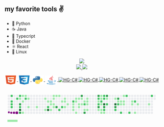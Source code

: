 
## my favorite tools ✌

- 🐍 Python
- ☕  Java
- 📜 Typecript
- 🐋 Docker
- ⚛️  React 
- 🐧 Linux

<div align="center" >
  <a href="https://www.linkedin.com/in/gustavo-benicio-9724bb254" target="blank">
    <img src="https://img.shields.io/badge/-LinkedIn-%230077B5?style=for-the-badge&logo=linkedin&logoColor=white" target="_blank">
  </a> 
</div>

<div align="center">
  <a href="https://github.com/gustavodias24">
    <img height="180" src="https://github-readme-stats.vercel.app/api?username=gustavodias24&show_icons=true&theme=radical&include_all_commits=true&count_private=true"/>
    <img height="180" src="https://github-readme-stats.vercel.app/api/top-langs/?username=gustavodias24&layout=compact&card_width=100&langs_count=7&theme=radical"/>
</div>

</div>
<div style="display: inline_block" align="center"><br>
  <img align="center" alt="HG-HTML" height="30" width="40" src="https://raw.githubusercontent.com/devicons/devicon/master/icons/html5/html5-original.svg">
  <img align="center" alt="HG-CSS" height="30" width="40" src="https://raw.githubusercontent.com/devicons/devicon/master/icons/css3/css3-original.svg">
  <img align="center" alt="HG-Python" height="30" width="40" src="https://raw.githubusercontent.com/devicons/devicon/master/icons/python/python-original.svg">
  <img align="center" alt="HG-DOCKER" height="30" width="40" src="https://raw.githubusercontent.com/devicons/devicon/master/icons/java/java-original.svg">
  <img align="center" alt="HG-C#" height="30" width="30" src="https://cdn-icons-png.flaticon.com/512/919/919853.png">
  <img align="center" alt="HG-C#" height="30" width="30" src="https://upload.wikimedia.org/wikipedia/commons/thumb/a/a7/React-icon.svg/800px-React-   icon.svg.png">
   <img align="center" alt="HG-C#" height="30" width="30" src="https://upload.wikimedia.org/wikipedia/commons/7/74/Kotlin_Icon.png">
   <img align="center" alt="HG-C#" height="45" width="45" src="https://brandlogos.net/wp-content/uploads/2021/09/bootstrap-logo.png">
   <img align="center" alt="HG-C#" height="30" width="30" src="https://cdn-icons-png.flaticon.com/512/6124/6124995.png">
</div>

<svg viewBox="-16 -32 880 192" width="880" height="192" xmlns="http://www.w3.org/2000/svg"><desc>Generated with https://github.com/Platane/snk</desc><style>@keyframes c0{2.75%{fill:var(--c1)}2.77%,to{fill:var(--ce)}}@keyframes c1{2.95%{fill:var(--c1)}2.97%,to{fill:var(--ce)}}@keyframes c2{72.18%{fill:var(--c2)}72.2%,to{fill:var(--ce)}}@keyframes c3{71.78%{fill:var(--c2)}71.8%,to{fill:var(--ce)}}@keyframes c4{71.59%{fill:var(--c2)}71.61%,to{fill:var(--ce)}}@keyframes c5{71.39%{fill:var(--c2)}71.41%,to{fill:var(--ce)}}@keyframes c6{3.15%{fill:var(--c1)}3.17%,to{fill:var(--ce)}}@keyframes c7{.98%{fill:var(--c1)}1%,to{fill:var(--ce)}}@keyframes c8{1.77%{fill:var(--c1)}1.79%,to{fill:var(--ce)}}@keyframes c9{2.36%{fill:var(--c1)}2.38%,to{fill:var(--ce)}}@keyframes ca{73.17%{fill:var(--c2)}73.19%,to{fill:var(--ce)}}@keyframes cb{1.96%{fill:var(--c1)}1.98%,to{fill:var(--ce)}}@keyframes cc{2.16%{fill:var(--c1)}2.18%,to{fill:var(--ce)}}@keyframes cd{3.54%{fill:var(--c1)}3.56%,to{fill:var(--ce)}}@keyframes ce{72.77%{fill:var(--c2)}72.79%,to{fill:var(--ce)}}@keyframes cf{38.25%{fill:var(--c1)}38.27%,to{fill:var(--ce)}}@keyframes cg{74.94%{fill:var(--c3)}74.96%,to{fill:var(--ce)}}@keyframes ch{70.8%{fill:var(--c2)}70.82%,to{fill:var(--ce)}}@keyframes ci{97.82%{fill:var(--c4)}97.84%,to{fill:var(--ce)}}@keyframes cj{75.93%{fill:var(--c3)}75.95%,to{fill:var(--ce)}}@keyframes ck{37.86%{fill:var(--c1)}37.88%,to{fill:var(--ce)}}@keyframes cl{38.65%{fill:var(--c1)}38.67%,to{fill:var(--ce)}}@keyframes cm{4.33%{fill:var(--c1)}4.35%,to{fill:var(--ce)}}@keyframes cn{37.66%{fill:var(--c1)}37.68%,to{fill:var(--ce)}}@keyframes co{74.15%{fill:var(--c2)}74.17%,to{fill:var(--ce)}}@keyframes cp{37.27%{fill:var(--c1)}37.29%,to{fill:var(--ce)}}@keyframes cq{5.12%{fill:var(--c1)}5.14%,to{fill:var(--ce)}}@keyframes cr{5.71%{fill:var(--c1)}5.73%,to{fill:var(--ce)}}@keyframes cs{8.87%{fill:var(--c1)}8.89%,to{fill:var(--ce)}}@keyframes ct{6.5%{fill:var(--c1)}6.52%,to{fill:var(--ce)}}@keyframes cu{8.47%{fill:var(--c1)}8.49%,to{fill:var(--ce)}}@keyframes cv{68.83%{fill:var(--c2)}68.85%,to{fill:var(--ce)}}@keyframes cw{95.85%{fill:var(--c4)}95.87%,to{fill:var(--ce)}}@keyframes cx{8.27%{fill:var(--c1)}8.29%,to{fill:var(--ce)}}@keyframes cy{8.08%{fill:var(--c1)}8.1%,to{fill:var(--ce)}}@keyframes cz{7.29%{fill:var(--c1)}7.31%,to{fill:var(--ce)}}@keyframes c10{9.65%{fill:var(--c1)}9.67%,to{fill:var(--ce)}}@keyframes c11{35.49%{fill:var(--c1)}35.51%,to{fill:var(--ce)}}@keyframes c12{7.88%{fill:var(--c1)}7.9%,to{fill:var(--ce)}}@keyframes c13{7.68%{fill:var(--c1)}7.7%,to{fill:var(--ce)}}@keyframes c14{9.85%{fill:var(--c1)}9.87%,to{fill:var(--ce)}}@keyframes c15{79.28%{fill:var(--c3)}79.3%,to{fill:var(--ce)}}@keyframes c16{10.05%{fill:var(--c1)}10.07%,to{fill:var(--ce)}}@keyframes c17{67.84%{fill:var(--c2)}67.86%,to{fill:var(--ce)}}@keyframes c18{11.04%{fill:var(--c1)}11.06%,to{fill:var(--ce)}}@keyframes c19{67.45%{fill:var(--c2)}67.47%,to{fill:var(--ce)}}@keyframes c1a{10.64%{fill:var(--c1)}10.66%,to{fill:var(--ce)}}@keyframes c1b{10.84%{fill:var(--c1)}10.86%,to{fill:var(--ce)}}@keyframes c1c{34.11%{fill:var(--c1)}34.13%,to{fill:var(--ce)}}@keyframes c1d{11.63%{fill:var(--c1)}11.65%,to{fill:var(--ce)}}@keyframes c1e{66.26%{fill:var(--c2)}66.28%,to{fill:var(--ce)}}@keyframes c1f{12.02%{fill:var(--c1)}12.04%,to{fill:var(--ce)}}@keyframes c1g{12.22%{fill:var(--c1)}12.24%,to{fill:var(--ce)}}@keyframes c1h{12.42%{fill:var(--c1)}12.44%,to{fill:var(--ce)}}@keyframes c1i{15.37%{fill:var(--c1)}15.39%,to{fill:var(--ce)}}@keyframes c1j{15.57%{fill:var(--c1)}15.59%,to{fill:var(--ce)}}@keyframes c1k{12.81%{fill:var(--c1)}12.83%,to{fill:var(--ce)}}@keyframes c1l{15.18%{fill:var(--c1)}15.2%,to{fill:var(--ce)}}@keyframes c1m{13.6%{fill:var(--c1)}13.62%,to{fill:var(--ce)}}@keyframes c1n{13.4%{fill:var(--c1)}13.42%,to{fill:var(--ce)}}@keyframes c1o{87.76%{fill:var(--c3)}87.78%,to{fill:var(--ce)}}@keyframes c1p{14.98%{fill:var(--c1)}15%,to{fill:var(--ce)}}@keyframes c1q{13.8%{fill:var(--c1)}13.82%,to{fill:var(--ce)}}@keyframes c1r{14.19%{fill:var(--c1)}14.21%,to{fill:var(--ce)}}@keyframes c1s{65.28%{fill:var(--c2)}65.3%,to{fill:var(--ce)}}@keyframes c1t{17.15%{fill:var(--c1)}17.17%,to{fill:var(--ce)}}@keyframes c1u{81.65%{fill:var(--c3)}81.67%,to{fill:var(--ce)}}@keyframes c1v{14.59%{fill:var(--c1)}14.61%,to{fill:var(--ce)}}@keyframes c1w{14.39%{fill:var(--c1)}14.41%,to{fill:var(--ce)}}@keyframes c1x{16.56%{fill:var(--c1)}16.58%,to{fill:var(--ce)}}@keyframes c1y{16.95%{fill:var(--c1)}16.97%,to{fill:var(--ce)}}@keyframes c1z{86.58%{fill:var(--c3)}86.6%,to{fill:var(--ce)}}@keyframes c20{48.51%{fill:var(--c2)}48.53%,to{fill:var(--ce)}}@keyframes c21{48.31%{fill:var(--c1)}48.33%,to{fill:var(--ce)}}@keyframes c22{50.09%{fill:var(--c2)}50.11%,to{fill:var(--ce)}}@keyframes c23{83.03%{fill:var(--c3)}83.05%,to{fill:var(--ce)}}@keyframes c24{18.53%{fill:var(--c1)}18.55%,to{fill:var(--ce)}}@keyframes c25{44.96%{fill:var(--c1)}44.98%,to{fill:var(--ce)}}@keyframes c26{45.16%{fill:var(--c1)}45.18%,to{fill:var(--ce)}}@keyframes c27{48.12%{fill:var(--c2)}48.14%,to{fill:var(--ce)}}@keyframes c28{47.92%{fill:var(--c1)}47.94%,to{fill:var(--ce)}}@keyframes c29{18.73%{fill:var(--c1)}18.75%,to{fill:var(--ce)}}@keyframes c2a{18.92%{fill:var(--c1)}18.94%,to{fill:var(--ce)}}@keyframes c2b{49.1%{fill:var(--c2)}49.12%,to{fill:var(--ce)}}@keyframes c2c{45.35%{fill:var(--c2)}45.37%,to{fill:var(--ce)}}@keyframes c2d{89.93%{fill:var(--c4)}89.95%,to{fill:var(--ce)}}@keyframes c2e{83.42%{fill:var(--c3)}83.44%,to{fill:var(--ce)}}@keyframes c2f{50.88%{fill:var(--c2)}50.9%,to{fill:var(--ce)}}@keyframes c2g{19.12%{fill:var(--c1)}19.14%,to{fill:var(--ce)}}@keyframes c2h{85.99%{fill:var(--c3)}86.01%,to{fill:var(--ce)}}@keyframes c2i{20.7%{fill:var(--c1)}20.72%,to{fill:var(--ce)}}@keyframes c2j{51.47%{fill:var(--c2)}51.49%,to{fill:var(--ce)}}@keyframes c2k{24.05%{fill:var(--c1)}24.07%,to{fill:var(--ce)}}@keyframes c2l{90.72%{fill:var(--c4)}90.74%,to{fill:var(--ce)}}@keyframes c2m{84.21%{fill:var(--c3)}84.23%,to{fill:var(--ce)}}@keyframes c2n{52.46%{fill:var(--c2)}52.48%,to{fill:var(--ce)}}@keyframes c2o{85%{fill:var(--c3)}85.02%,to{fill:var(--ce)}}@keyframes c2p{21.69%{fill:var(--c1)}21.71%,to{fill:var(--ce)}}@keyframes c2q{56.99%{fill:var(--c2)}57.01%,to{fill:var(--ce)}}@keyframes c2r{21.88%{fill:var(--c1)}21.9%,to{fill:var(--ce)}}@keyframes c2s{22.48%{fill:var(--c1)}22.5%,to{fill:var(--ce)}}@keyframes c2t{53.05%{fill:var(--c2)}53.07%,to{fill:var(--ce)}}@keyframes c2u{23.26%{fill:var(--c1)}23.28%,to{fill:var(--ce)}}@keyframes c2v{22.08%{fill:var(--c1)}22.1%,to{fill:var(--ce)}}@keyframes c2w{22.28%{fill:var(--c1)}22.3%,to{fill:var(--ce)}}@keyframes c2x{55.81%{fill:var(--c2)}55.83%,to{fill:var(--ce)}}@keyframes c2y{53.64%{fill:var(--c2)}53.66%,to{fill:var(--ce)}}@keyframes c2z{25.43%{fill:var(--c1)}25.45%,to{fill:var(--ce)}}@keyframes c30{25.63%{fill:var(--c1)}25.65%,to{fill:var(--ce)}}@keyframes c31{54.82%{fill:var(--c2)}54.84%,to{fill:var(--ce)}}@keyframes c32{28.39%{fill:var(--c1)}28.41%,to{fill:var(--ce)}}@keyframes c33{26.03%{fill:var(--c1)}26.05%,to{fill:var(--ce)}}@keyframes c34{26.81%{fill:var(--c1)}26.83%,to{fill:var(--ce)}}@keyframes c35{59.95%{fill:var(--c2)}59.97%,to{fill:var(--ce)}}@keyframes u0{.98%{transform:scale(0,1)}1%,1.77%{transform:scale(.01,1)}1.79%,1.96%{transform:scale(.03,1)}1.98%,2.16%{transform:scale(.04,1)}2.18%,2.36%{transform:scale(.06,1)}2.38%,2.75%{transform:scale(.07,1)}2.77%,2.95%{transform:scale(.09,1)}2.97%,3.15%{transform:scale(.1,1)}3.17%,3.54%{transform:scale(.11,1)}3.56%,4.33%{transform:scale(.13,1)}4.35%,5.12%{transform:scale(.14,1)}5.14%,5.71%{transform:scale(.16,1)}5.73%,6.5%{transform:scale(.17,1)}6.52%,7.29%{transform:scale(.19,1)}7.31%,7.68%{transform:scale(.2,1)}7.7%,7.88%{transform:scale(.21,1)}7.9%,8.08%{transform:scale(.23,1)}8.1%,8.27%{transform:scale(.24,1)}8.29%,8.47%{transform:scale(.26,1)}8.49%,8.87%{transform:scale(.27,1)}8.89%,9.65%{transform:scale(.29,1)}9.67%,9.85%{transform:scale(.3,1)}10.05%,9.87%{transform:scale(.31,1)}10.07%,10.64%{transform:scale(.33,1)}10.66%,10.84%{transform:scale(.34,1)}10.86%,11.04%{transform:scale(.36,1)}11.06%,11.63%{transform:scale(.37,1)}11.65%,12.02%{transform:scale(.39,1)}12.04%,12.22%{transform:scale(.4,1)}12.24%,12.42%{transform:scale(.41,1)}12.44%,12.81%{transform:scale(.43,1)}12.83%,13.4%{transform:scale(.44,1)}13.42%,13.6%{transform:scale(.46,1)}13.62%,13.8%{transform:scale(.47,1)}13.82%,14.19%{transform:scale(.49,1)}14.21%,14.39%{transform:scale(.5,1)}14.41%,14.59%{transform:scale(.51,1)}14.61%,14.98%{transform:scale(.53,1)}15%,15.18%{transform:scale(.54,1)}15.2%,15.37%{transform:scale(.56,1)}15.39%,15.57%{transform:scale(.57,1)}15.59%,16.56%{transform:scale(.59,1)}16.58%,16.95%{transform:scale(.6,1)}16.97%,17.15%{transform:scale(.61,1)}17.17%,18.53%{transform:scale(.63,1)}18.55%,18.73%{transform:scale(.64,1)}18.75%,18.92%{transform:scale(.66,1)}18.94%,19.12%{transform:scale(.67,1)}19.14%,20.7%{transform:scale(.69,1)}20.72%,21.69%{transform:scale(.7,1)}21.71%,21.88%{transform:scale(.71,1)}21.9%,22.08%{transform:scale(.73,1)}22.1%,22.28%{transform:scale(.74,1)}22.3%,22.48%{transform:scale(.76,1)}22.5%,23.26%{transform:scale(.77,1)}23.28%,24.05%{transform:scale(.79,1)}24.07%,25.43%{transform:scale(.8,1)}25.45%,25.63%{transform:scale(.81,1)}25.65%,26.03%{transform:scale(.83,1)}26.05%,26.81%{transform:scale(.84,1)}26.83%,28.39%{transform:scale(.86,1)}28.41%,34.11%{transform:scale(.87,1)}34.13%,35.49%{transform:scale(.89,1)}35.51%,37.27%{transform:scale(.9,1)}37.29%,37.66%{transform:scale(.91,1)}37.68%,37.86%{transform:scale(.93,1)}37.88%,38.25%{transform:scale(.94,1)}38.27%,38.65%{transform:scale(.96,1)}38.67%,44.96%{transform:scale(.97,1)}44.98%,45.16%{transform:scale(.99,1)}45.18%,to{transform:scale(1,1)}}@keyframes u1{45.35%{transform:scale(0,1)}45.37%,to{transform:scale(1,1)}}@keyframes u2{47.92%{transform:scale(0,1)}47.94%,to{transform:scale(1,1)}}@keyframes u3{48.12%{transform:scale(0,1)}48.14%,to{transform:scale(1,1)}}@keyframes u4{48.31%{transform:scale(0,1)}48.33%,to{transform:scale(1,1)}}@keyframes u5{48.51%{transform:scale(0,1)}48.53%,49.1%{transform:scale(.04,1)}49.12%,50.09%{transform:scale(.08,1)}50.11%,50.88%{transform:scale(.12,1)}50.9%,51.47%{transform:scale(.16,1)}51.49%,52.46%{transform:scale(.2,1)}52.48%,53.05%{transform:scale(.24,1)}53.07%,53.64%{transform:scale(.28,1)}53.66%,54.82%{transform:scale(.32,1)}54.84%,55.81%{transform:scale(.36,1)}55.83%,56.99%{transform:scale(.4,1)}57.01%,59.95%{transform:scale(.44,1)}59.97%,65.28%{transform:scale(.48,1)}65.3%,66.26%{transform:scale(.52,1)}66.28%,67.45%{transform:scale(.56,1)}67.47%,67.84%{transform:scale(.6,1)}67.86%,68.83%{transform:scale(.64,1)}68.85%,70.8%{transform:scale(.68,1)}70.82%,71.39%{transform:scale(.72,1)}71.41%,71.59%{transform:scale(.76,1)}71.61%,71.78%{transform:scale(.8,1)}71.8%,72.18%{transform:scale(.84,1)}72.2%,72.77%{transform:scale(.88,1)}72.79%,73.17%{transform:scale(.92,1)}73.19%,74.15%{transform:scale(.96,1)}74.17%,to{transform:scale(1,1)}}@keyframes u6{74.94%{transform:scale(0,1)}74.96%,75.93%{transform:scale(.09,1)}75.95%,79.28%{transform:scale(.18,1)}79.3%,81.65%{transform:scale(.27,1)}81.67%,83.03%{transform:scale(.36,1)}83.05%,83.42%{transform:scale(.45,1)}83.44%,84.21%{transform:scale(.55,1)}84.23%,85%{transform:scale(.64,1)}85.02%,85.99%{transform:scale(.73,1)}86.01%,86.58%{transform:scale(.82,1)}86.6%,87.76%{transform:scale(.91,1)}87.78%,to{transform:scale(1,1)}}@keyframes u7{89.93%{transform:scale(0,1)}89.95%,90.72%{transform:scale(.25,1)}90.74%,95.85%{transform:scale(.5,1)}95.87%,97.82%{transform:scale(.75,1)}97.84%,to{transform:scale(1,1)}}@keyframes s0{0%,99.8%{transform:translate(0,-16px)}.2%{transform:translate(0,-32px)}.59%{transform:translate(32px,-32px)}1.78%{transform:translate(32px,64px)}1.97%,76.53%{transform:translate(48px,64px)}2.17%{transform:translate(48px,80px)}2.76%{transform:translate(0,80px)}2.96%{transform:translate(0,96px)}3.55%,76.13%{transform:translate(48px,96px)}3.75%{transform:translate(48px,112px)}4.14%{transform:translate(80px,112px)}4.34%,75.74%{transform:translate(80px,96px)}4.73%{transform:translate(112px,96px)}5.13%{transform:translate(112px,64px)}6.31%{transform:translate(208px,64px)}6.71%{transform:translate(208px,96px)}7.1%{transform:translate(240px,96px)}7.3%{transform:translate(240px,80px)}68.24%,7.5%{transform:translate(256px,80px)}7.89%{transform:translate(256px,48px)}8.09%{transform:translate(240px,48px)}8.28%{transform:translate(240px,32px)}8.48%{transform:translate(224px,32px)}8.68%{transform:translate(224px,16px)}8.88%{transform:translate(208px,16px)}9.07%{transform:translate(208px,0)}10.45%{transform:translate(320px,0)}10.85%{transform:translate(320px,32px)}11.05%,67.06%{transform:translate(304px,32px)}11.24%{transform:translate(304px,48px)}12.03%{transform:translate(368px,48px)}12.43%{transform:translate(368px,80px)}12.62%{transform:translate(384px,80px)}12.82%{transform:translate(384px,96px)}13.02%{transform:translate(400px,96px)}13.61%{transform:translate(400px,48px)}13.81%,65.48%{transform:translate(416px,48px)}14%,65.68%{transform:translate(416px,32px)}14.4%,16.37%{transform:translate(448px,32px)}14.6%{transform:translate(448px,16px)}15.38%{transform:translate(384px,16px)}15.58%{transform:translate(384px,32px)}16.96%{transform:translate(448px,80px)}17.16%{transform:translate(432px,80px)}17.36%,81.26%{transform:translate(432px,64px)}18.15%,31.95%{transform:translate(496px,64px)}18.34%,31.76%{transform:translate(496px,80px)}18.74%,31.36%,50.69%{transform:translate(528px,80px)}18.93%,31.16%,47.34%{transform:translate(528px,96px)}19.53%,46.75%{transform:translate(576px,96px)}20.51%,63.12%{transform:translate(576px,16px)}20.71%,45.56%{transform:translate(560px,16px)}20.91%,45.76%{transform:translate(560px,32px)}22.09%,22.88%{transform:translate(656px,32px)}22.29%{transform:translate(656px,48px)}22.49%{transform:translate(640px,48px)}22.68%,56.61%{transform:translate(640px,32px)}23.27%{transform:translate(656px,0)}23.87%{transform:translate(608px,0)}24.26%{transform:translate(608px,32px)}25.44%{transform:translate(704px,32px)}25.64%{transform:translate(704px,48px)}26.82%{transform:translate(800px,48px)}27.02%{transform:translate(800px,64px)}28.01%{transform:translate(720px,64px)}28.4%,54.04%{transform:translate(720px,96px)}28.6%{transform:translate(704px,96px)}28.8%{transform:translate(704px,80px)}29.78%{transform:translate(624px,80px)}29.98%{transform:translate(624px,96px)}34.12%{transform:translate(320px,64px)}34.71%{transform:translate(320px,16px)}37.28%{transform:translate(112px,16px)}37.48%{transform:translate(112px,0)}37.87%{transform:translate(80px,0)}38.07%{transform:translate(80px,16px)}38.26%,72.98%,74.56%,98.62%{transform:translate(64px,16px)}38.46%{transform:translate(64px,32px)}38.66%{transform:translate(80px,32px)}39.25%{transform:translate(80px,-16px)}44.77%{transform:translate(528px,-16px)}45.17%,49.51%{transform:translate(528px,16px)}45.96%{transform:translate(576px,32px)}48.13%{transform:translate(528px,32px)}48.32%{transform:translate(512px,32px)}48.52%,49.7%{transform:translate(512px,16px)}48.92%,89.55%{transform:translate(544px,16px)}49.11%{transform:translate(544px,0)}49.31%{transform:translate(528px,0)}50.1%{transform:translate(512px,48px)}50.3%{transform:translate(528px,48px)}51.08%{transform:translate(560px,80px)}51.48%{transform:translate(560px,48px)}51.87%{transform:translate(592px,48px)}52.27%{transform:translate(592px,80px)}52.86%{transform:translate(640px,80px)}53.06%{transform:translate(640px,96px)}55.23%{transform:translate(720px,0)}56.21%{transform:translate(640px,0)}56.8%{transform:translate(624px,32px)}57%{transform:translate(624px,48px)}59.37%{transform:translate(816px,48px)}59.96%{transform:translate(816px,0)}62.92%{transform:translate(576px,0)}64.89%{transform:translate(432px,16px)}65.29%{transform:translate(432px,48px)}67.46%{transform:translate(304px,64px)}67.65%{transform:translate(288px,64px)}67.85%{transform:translate(288px,80px)}68.44%{transform:translate(256px,64px)}71.4%{transform:translate(16px,64px)}72.19%{transform:translate(16px,0)}72.78%{transform:translate(64px,0)}73.18%,98.82%{transform:translate(48px,16px)}73.37%{transform:translate(48px,0)}73.96%{transform:translate(96px,0)}74.16%{transform:translate(96px,16px)}74.95%{transform:translate(64px,48px)}75.15%{transform:translate(80px,48px)}81.66%{transform:translate(432px,96px)}82.64%{transform:translate(512px,96px)}83.04%{transform:translate(512px,64px)}84.42%{transform:translate(624px,64px)}85.21%{transform:translate(624px,0)}87.77%{transform:translate(416px,0)}87.97%{transform:translate(416px,16px)}89.94%{transform:translate(544px,48px)}90.73%{transform:translate(608px,48px)}90.93%{transform:translate(608px,64px)}95.66%{transform:translate(224px,64px)}95.86%{transform:translate(224px,80px)}97.83%{transform:translate(64px,80px)}99.21%{transform:translate(48px,-16px)}}@keyframes s1{0%,99.8%{transform:translate(16px,-16px)}.2%{transform:translate(0,-16px)}.39%{transform:translate(0,-32px)}.79%{transform:translate(32px,-32px)}1.97%{transform:translate(32px,64px)}2.17%,76.73%{transform:translate(48px,64px)}2.37%{transform:translate(48px,80px)}2.96%{transform:translate(0,80px)}3.16%{transform:translate(0,96px)}3.75%,76.33%{transform:translate(48px,96px)}3.94%{transform:translate(48px,112px)}4.34%{transform:translate(80px,112px)}4.54%,75.94%{transform:translate(80px,96px)}4.93%{transform:translate(112px,96px)}5.33%{transform:translate(112px,64px)}6.51%{transform:translate(208px,64px)}6.9%{transform:translate(208px,96px)}7.3%{transform:translate(240px,96px)}7.5%{transform:translate(240px,80px)}68.44%,7.69%{transform:translate(256px,80px)}8.09%{transform:translate(256px,48px)}8.28%{transform:translate(240px,48px)}8.48%{transform:translate(240px,32px)}8.68%{transform:translate(224px,32px)}8.88%{transform:translate(224px,16px)}9.07%{transform:translate(208px,16px)}9.27%{transform:translate(208px,0)}10.65%{transform:translate(320px,0)}11.05%{transform:translate(320px,32px)}11.24%,67.26%{transform:translate(304px,32px)}11.44%{transform:translate(304px,48px)}12.23%{transform:translate(368px,48px)}12.62%{transform:translate(368px,80px)}12.82%{transform:translate(384px,80px)}13.02%{transform:translate(384px,96px)}13.21%{transform:translate(400px,96px)}13.81%{transform:translate(400px,48px)}14%,65.68%{transform:translate(416px,48px)}14.2%,65.88%{transform:translate(416px,32px)}14.6%,16.57%{transform:translate(448px,32px)}14.79%{transform:translate(448px,16px)}15.58%{transform:translate(384px,16px)}15.78%{transform:translate(384px,32px)}17.16%{transform:translate(448px,80px)}17.36%{transform:translate(432px,80px)}17.55%,81.46%{transform:translate(432px,64px)}18.34%,32.15%{transform:translate(496px,64px)}18.54%,31.95%{transform:translate(496px,80px)}18.93%,31.56%,50.89%{transform:translate(528px,80px)}19.13%,31.36%,47.53%{transform:translate(528px,96px)}19.72%,46.94%{transform:translate(576px,96px)}20.71%,63.31%{transform:translate(576px,16px)}20.91%,45.76%{transform:translate(560px,16px)}21.1%,45.96%{transform:translate(560px,32px)}22.29%,23.08%{transform:translate(656px,32px)}22.49%{transform:translate(656px,48px)}22.68%{transform:translate(640px,48px)}22.88%,56.8%{transform:translate(640px,32px)}23.47%{transform:translate(656px,0)}24.06%{transform:translate(608px,0)}24.46%{transform:translate(608px,32px)}25.64%{transform:translate(704px,32px)}25.84%{transform:translate(704px,48px)}27.02%{transform:translate(800px,48px)}27.22%{transform:translate(800px,64px)}28.21%{transform:translate(720px,64px)}28.6%,54.24%{transform:translate(720px,96px)}28.8%{transform:translate(704px,96px)}28.99%{transform:translate(704px,80px)}29.98%{transform:translate(624px,80px)}30.18%{transform:translate(624px,96px)}34.32%{transform:translate(320px,64px)}34.91%{transform:translate(320px,16px)}37.48%{transform:translate(112px,16px)}37.67%{transform:translate(112px,0)}38.07%{transform:translate(80px,0)}38.26%{transform:translate(80px,16px)}38.46%,73.18%,74.75%,98.82%{transform:translate(64px,16px)}38.66%{transform:translate(64px,32px)}38.86%{transform:translate(80px,32px)}39.45%{transform:translate(80px,-16px)}44.97%{transform:translate(528px,-16px)}45.36%,49.7%{transform:translate(528px,16px)}46.15%{transform:translate(576px,32px)}48.32%{transform:translate(528px,32px)}48.52%{transform:translate(512px,32px)}48.72%,49.9%{transform:translate(512px,16px)}49.11%,89.74%{transform:translate(544px,16px)}49.31%{transform:translate(544px,0)}49.51%{transform:translate(528px,0)}50.3%{transform:translate(512px,48px)}50.49%{transform:translate(528px,48px)}51.28%{transform:translate(560px,80px)}51.68%{transform:translate(560px,48px)}52.07%{transform:translate(592px,48px)}52.47%{transform:translate(592px,80px)}53.06%{transform:translate(640px,80px)}53.25%{transform:translate(640px,96px)}55.42%{transform:translate(720px,0)}56.41%{transform:translate(640px,0)}57%{transform:translate(624px,32px)}57.2%{transform:translate(624px,48px)}59.57%{transform:translate(816px,48px)}60.16%{transform:translate(816px,0)}63.12%{transform:translate(576px,0)}65.09%{transform:translate(432px,16px)}65.48%{transform:translate(432px,48px)}67.65%{transform:translate(304px,64px)}67.85%{transform:translate(288px,64px)}68.05%{transform:translate(288px,80px)}68.64%{transform:translate(256px,64px)}71.6%{transform:translate(16px,64px)}72.39%{transform:translate(16px,0)}72.98%{transform:translate(64px,0)}73.37%,99.01%{transform:translate(48px,16px)}73.57%{transform:translate(48px,0)}74.16%{transform:translate(96px,0)}74.36%{transform:translate(96px,16px)}75.15%{transform:translate(64px,48px)}75.35%{transform:translate(80px,48px)}81.85%{transform:translate(432px,96px)}82.84%{transform:translate(512px,96px)}83.23%{transform:translate(512px,64px)}84.62%{transform:translate(624px,64px)}85.4%{transform:translate(624px,0)}87.97%{transform:translate(416px,0)}88.17%{transform:translate(416px,16px)}90.14%{transform:translate(544px,48px)}90.93%{transform:translate(608px,48px)}91.12%{transform:translate(608px,64px)}95.86%{transform:translate(224px,64px)}96.06%{transform:translate(224px,80px)}98.03%{transform:translate(64px,80px)}99.41%{transform:translate(48px,-16px)}}@keyframes s2{0%,99.8%{transform:translate(32px,-16px)}.39%{transform:translate(0,-16px)}.59%{transform:translate(0,-32px)}.99%{transform:translate(32px,-32px)}2.17%{transform:translate(32px,64px)}2.37%,76.92%{transform:translate(48px,64px)}2.56%{transform:translate(48px,80px)}3.16%{transform:translate(0,80px)}3.35%{transform:translate(0,96px)}3.94%,76.53%{transform:translate(48px,96px)}4.14%{transform:translate(48px,112px)}4.54%{transform:translate(80px,112px)}4.73%,76.13%{transform:translate(80px,96px)}5.13%{transform:translate(112px,96px)}5.52%{transform:translate(112px,64px)}6.71%{transform:translate(208px,64px)}7.1%{transform:translate(208px,96px)}7.5%{transform:translate(240px,96px)}7.69%{transform:translate(240px,80px)}68.64%,7.89%{transform:translate(256px,80px)}8.28%{transform:translate(256px,48px)}8.48%{transform:translate(240px,48px)}8.68%{transform:translate(240px,32px)}8.88%{transform:translate(224px,32px)}9.07%{transform:translate(224px,16px)}9.27%{transform:translate(208px,16px)}9.47%{transform:translate(208px,0)}10.85%{transform:translate(320px,0)}11.24%{transform:translate(320px,32px)}11.44%,67.46%{transform:translate(304px,32px)}11.64%{transform:translate(304px,48px)}12.43%{transform:translate(368px,48px)}12.82%{transform:translate(368px,80px)}13.02%{transform:translate(384px,80px)}13.21%{transform:translate(384px,96px)}13.41%{transform:translate(400px,96px)}14%{transform:translate(400px,48px)}14.2%,65.88%{transform:translate(416px,48px)}14.4%,66.07%{transform:translate(416px,32px)}14.79%,16.77%{transform:translate(448px,32px)}14.99%{transform:translate(448px,16px)}15.78%{transform:translate(384px,16px)}15.98%{transform:translate(384px,32px)}17.36%{transform:translate(448px,80px)}17.55%{transform:translate(432px,80px)}17.75%,81.66%{transform:translate(432px,64px)}18.54%,32.35%{transform:translate(496px,64px)}18.74%,32.15%{transform:translate(496px,80px)}19.13%,31.76%,51.08%{transform:translate(528px,80px)}19.33%,31.56%,47.73%{transform:translate(528px,96px)}19.92%,47.14%{transform:translate(576px,96px)}20.91%,63.51%{transform:translate(576px,16px)}21.1%,45.96%{transform:translate(560px,16px)}21.3%,46.15%{transform:translate(560px,32px)}22.49%,23.27%{transform:translate(656px,32px)}22.68%{transform:translate(656px,48px)}22.88%{transform:translate(640px,48px)}23.08%,57%{transform:translate(640px,32px)}23.67%{transform:translate(656px,0)}24.26%{transform:translate(608px,0)}24.65%{transform:translate(608px,32px)}25.84%{transform:translate(704px,32px)}26.04%{transform:translate(704px,48px)}27.22%{transform:translate(800px,48px)}27.42%{transform:translate(800px,64px)}28.4%{transform:translate(720px,64px)}28.8%,54.44%{transform:translate(720px,96px)}28.99%{transform:translate(704px,96px)}29.19%{transform:translate(704px,80px)}30.18%{transform:translate(624px,80px)}30.37%{transform:translate(624px,96px)}34.52%{transform:translate(320px,64px)}35.11%{transform:translate(320px,16px)}37.67%{transform:translate(112px,16px)}37.87%{transform:translate(112px,0)}38.26%{transform:translate(80px,0)}38.46%{transform:translate(80px,16px)}38.66%,73.37%,74.95%,99.01%{transform:translate(64px,16px)}38.86%{transform:translate(64px,32px)}39.05%{transform:translate(80px,32px)}39.64%{transform:translate(80px,-16px)}45.17%{transform:translate(528px,-16px)}45.56%,49.9%{transform:translate(528px,16px)}46.35%{transform:translate(576px,32px)}48.52%{transform:translate(528px,32px)}48.72%{transform:translate(512px,32px)}48.92%,50.1%{transform:translate(512px,16px)}49.31%,89.94%{transform:translate(544px,16px)}49.51%{transform:translate(544px,0)}49.7%{transform:translate(528px,0)}50.49%{transform:translate(512px,48px)}50.69%{transform:translate(528px,48px)}51.48%{transform:translate(560px,80px)}51.87%{transform:translate(560px,48px)}52.27%{transform:translate(592px,48px)}52.66%{transform:translate(592px,80px)}53.25%{transform:translate(640px,80px)}53.45%{transform:translate(640px,96px)}55.62%{transform:translate(720px,0)}56.61%{transform:translate(640px,0)}57.2%{transform:translate(624px,32px)}57.4%{transform:translate(624px,48px)}59.76%{transform:translate(816px,48px)}60.36%{transform:translate(816px,0)}63.31%{transform:translate(576px,0)}65.29%{transform:translate(432px,16px)}65.68%{transform:translate(432px,48px)}67.85%{transform:translate(304px,64px)}68.05%{transform:translate(288px,64px)}68.24%{transform:translate(288px,80px)}68.84%{transform:translate(256px,64px)}71.79%{transform:translate(16px,64px)}72.58%{transform:translate(16px,0)}73.18%{transform:translate(64px,0)}73.57%,99.21%{transform:translate(48px,16px)}73.77%{transform:translate(48px,0)}74.36%{transform:translate(96px,0)}74.56%{transform:translate(96px,16px)}75.35%{transform:translate(64px,48px)}75.54%{transform:translate(80px,48px)}82.05%{transform:translate(432px,96px)}83.04%{transform:translate(512px,96px)}83.43%{transform:translate(512px,64px)}84.81%{transform:translate(624px,64px)}85.6%{transform:translate(624px,0)}88.17%{transform:translate(416px,0)}88.36%{transform:translate(416px,16px)}90.34%{transform:translate(544px,48px)}91.12%{transform:translate(608px,48px)}91.32%{transform:translate(608px,64px)}96.06%{transform:translate(224px,64px)}96.25%{transform:translate(224px,80px)}98.22%{transform:translate(64px,80px)}99.61%{transform:translate(48px,-16px)}}@keyframes s3{0%,99.8%{transform:translate(48px,-16px)}.59%{transform:translate(0,-16px)}.79%{transform:translate(0,-32px)}1.18%{transform:translate(32px,-32px)}2.37%{transform:translate(32px,64px)}2.56%,77.12%{transform:translate(48px,64px)}2.76%{transform:translate(48px,80px)}3.35%{transform:translate(0,80px)}3.55%{transform:translate(0,96px)}4.14%,76.73%{transform:translate(48px,96px)}4.34%{transform:translate(48px,112px)}4.73%{transform:translate(80px,112px)}4.93%,76.33%{transform:translate(80px,96px)}5.33%{transform:translate(112px,96px)}5.72%{transform:translate(112px,64px)}6.9%{transform:translate(208px,64px)}7.3%{transform:translate(208px,96px)}7.69%{transform:translate(240px,96px)}7.89%{transform:translate(240px,80px)}68.84%,8.09%{transform:translate(256px,80px)}8.48%{transform:translate(256px,48px)}8.68%{transform:translate(240px,48px)}8.88%{transform:translate(240px,32px)}9.07%{transform:translate(224px,32px)}9.27%{transform:translate(224px,16px)}9.47%{transform:translate(208px,16px)}9.66%{transform:translate(208px,0)}11.05%{transform:translate(320px,0)}11.44%{transform:translate(320px,32px)}11.64%,67.65%{transform:translate(304px,32px)}11.83%{transform:translate(304px,48px)}12.62%{transform:translate(368px,48px)}13.02%{transform:translate(368px,80px)}13.21%{transform:translate(384px,80px)}13.41%{transform:translate(384px,96px)}13.61%{transform:translate(400px,96px)}14.2%{transform:translate(400px,48px)}14.4%,66.07%{transform:translate(416px,48px)}14.6%,66.27%{transform:translate(416px,32px)}14.99%,16.96%{transform:translate(448px,32px)}15.19%{transform:translate(448px,16px)}15.98%{transform:translate(384px,16px)}16.17%{transform:translate(384px,32px)}17.55%{transform:translate(448px,80px)}17.75%{transform:translate(432px,80px)}17.95%,81.85%{transform:translate(432px,64px)}18.74%,32.54%{transform:translate(496px,64px)}18.93%,32.35%{transform:translate(496px,80px)}19.33%,31.95%,51.28%{transform:translate(528px,80px)}19.53%,31.76%,47.93%{transform:translate(528px,96px)}20.12%,47.34%{transform:translate(576px,96px)}21.1%,63.71%{transform:translate(576px,16px)}21.3%,46.15%{transform:translate(560px,16px)}21.5%,46.35%{transform:translate(560px,32px)}22.68%,23.47%{transform:translate(656px,32px)}22.88%{transform:translate(656px,48px)}23.08%{transform:translate(640px,48px)}23.27%,57.2%{transform:translate(640px,32px)}23.87%{transform:translate(656px,0)}24.46%{transform:translate(608px,0)}24.85%{transform:translate(608px,32px)}26.04%{transform:translate(704px,32px)}26.23%{transform:translate(704px,48px)}27.42%{transform:translate(800px,48px)}27.61%{transform:translate(800px,64px)}28.6%{transform:translate(720px,64px)}28.99%,54.64%{transform:translate(720px,96px)}29.19%{transform:translate(704px,96px)}29.39%{transform:translate(704px,80px)}30.37%{transform:translate(624px,80px)}30.57%{transform:translate(624px,96px)}34.71%{transform:translate(320px,64px)}35.31%{transform:translate(320px,16px)}37.87%{transform:translate(112px,16px)}38.07%{transform:translate(112px,0)}38.46%{transform:translate(80px,0)}38.66%{transform:translate(80px,16px)}38.86%,73.57%,75.15%,99.21%{transform:translate(64px,16px)}39.05%{transform:translate(64px,32px)}39.25%{transform:translate(80px,32px)}39.84%{transform:translate(80px,-16px)}45.36%{transform:translate(528px,-16px)}45.76%,50.1%{transform:translate(528px,16px)}46.55%{transform:translate(576px,32px)}48.72%{transform:translate(528px,32px)}48.92%{transform:translate(512px,32px)}49.11%,50.3%{transform:translate(512px,16px)}49.51%,90.14%{transform:translate(544px,16px)}49.7%{transform:translate(544px,0)}49.9%{transform:translate(528px,0)}50.69%{transform:translate(512px,48px)}50.89%{transform:translate(528px,48px)}51.68%{transform:translate(560px,80px)}52.07%{transform:translate(560px,48px)}52.47%{transform:translate(592px,48px)}52.86%{transform:translate(592px,80px)}53.45%{transform:translate(640px,80px)}53.65%{transform:translate(640px,96px)}55.82%{transform:translate(720px,0)}56.8%{transform:translate(640px,0)}57.4%{transform:translate(624px,32px)}57.59%{transform:translate(624px,48px)}59.96%{transform:translate(816px,48px)}60.55%{transform:translate(816px,0)}63.51%{transform:translate(576px,0)}65.48%{transform:translate(432px,16px)}65.88%{transform:translate(432px,48px)}68.05%{transform:translate(304px,64px)}68.24%{transform:translate(288px,64px)}68.44%{transform:translate(288px,80px)}69.03%{transform:translate(256px,64px)}71.99%{transform:translate(16px,64px)}72.78%{transform:translate(16px,0)}73.37%{transform:translate(64px,0)}73.77%,99.41%{transform:translate(48px,16px)}73.96%{transform:translate(48px,0)}74.56%{transform:translate(96px,0)}74.75%{transform:translate(96px,16px)}75.54%{transform:translate(64px,48px)}75.74%{transform:translate(80px,48px)}82.25%{transform:translate(432px,96px)}83.23%{transform:translate(512px,96px)}83.63%{transform:translate(512px,64px)}85.01%{transform:translate(624px,64px)}85.8%{transform:translate(624px,0)}88.36%{transform:translate(416px,0)}88.56%{transform:translate(416px,16px)}90.53%{transform:translate(544px,48px)}91.32%{transform:translate(608px,48px)}91.52%{transform:translate(608px,64px)}96.25%{transform:translate(224px,64px)}96.45%{transform:translate(224px,80px)}98.42%{transform:translate(64px,80px)}}:root{--cb:#1b1f230a;--cs:purple;--ce:#ebedf0;--c0:#ebedf0;--c1:#9be9a8;--c2:#40c463;--c3:#30a14e;--c4:#216e39}@media (prefers-color-scheme:dark){:root{--cb:#1b1f230a;--cs:purple;--ce:#161b22;--c1:#01311f;--c2:#034525;--c3:#0f6d31;--c4:#00c647}}.c{shape-rendering:geometricPrecision;fill:var(--ce);stroke-width:1px;stroke:var(--cb);animation:none 50700ms linear infinite}.c.c0,.c.c1{fill:var(--c1);animation-name:c0}.c.c1{animation-name:c1}.c.c2{fill:var(--c2);animation-name:c2}.c.c3,.c.c4,.c.c5{fill:var(--c2);animation-name:c3}.c.c4,.c.c5{animation-name:c4}.c.c5{animation-name:c5}.c.c6{fill:var(--c1);animation-name:c6}.c.c7,.c.c8,.c.c9{fill:var(--c1);animation-name:c7}.c.c8,.c.c9{animation-name:c8}.c.c9{animation-name:c9}.c.ca{fill:var(--c2);animation-name:ca}.c.cb,.c.cc,.c.cd{fill:var(--c1);animation-name:cb}.c.cc,.c.cd{animation-name:cc}.c.cd{animation-name:cd}.c.ce{fill:var(--c2);animation-name:ce}.c.cf{fill:var(--c1);animation-name:cf}.c.cg{fill:var(--c3);animation-name:cg}.c.ch{fill:var(--c2);animation-name:ch}.c.ci{fill:var(--c4);animation-name:ci}.c.cj{fill:var(--c3);animation-name:cj}.c.ck{fill:var(--c1);animation-name:ck}.c.cl,.c.cm,.c.cn{fill:var(--c1);animation-name:cl}.c.cm,.c.cn{animation-name:cm}.c.cn{animation-name:cn}.c.co{fill:var(--c2);animation-name:co}.c.cp,.c.cq,.c.cr{fill:var(--c1);animation-name:cp}.c.cq,.c.cr{animation-name:cq}.c.cr{animation-name:cr}.c.cs,.c.ct,.c.cu{fill:var(--c1);animation-name:cs}.c.ct,.c.cu{animation-name:ct}.c.cu{animation-name:cu}.c.cv{fill:var(--c2);animation-name:cv}.c.cw{fill:var(--c4);animation-name:cw}.c.cx,.c.cy{fill:var(--c1);animation-name:cx}.c.cy{animation-name:cy}.c.c10,.c.c11,.c.cz{fill:var(--c1);animation-name:cz}.c.c10,.c.c11{animation-name:c10}.c.c11{animation-name:c11}.c.c12,.c.c13,.c.c14{fill:var(--c1);animation-name:c12}.c.c13,.c.c14{animation-name:c13}.c.c14{animation-name:c14}.c.c15{fill:var(--c3);animation-name:c15}.c.c16{fill:var(--c1);animation-name:c16}.c.c17{fill:var(--c2);animation-name:c17}.c.c18{fill:var(--c1);animation-name:c18}.c.c19{fill:var(--c2);animation-name:c19}.c.c1a{fill:var(--c1);animation-name:c1a}.c.c1b,.c.c1c,.c.c1d{fill:var(--c1);animation-name:c1b}.c.c1c,.c.c1d{animation-name:c1c}.c.c1d{animation-name:c1d}.c.c1e{fill:var(--c2);animation-name:c1e}.c.c1f,.c.c1g,.c.c1h{fill:var(--c1);animation-name:c1f}.c.c1g,.c.c1h{animation-name:c1g}.c.c1h{animation-name:c1h}.c.c1i,.c.c1j,.c.c1k{fill:var(--c1);animation-name:c1i}.c.c1j,.c.c1k{animation-name:c1j}.c.c1k{animation-name:c1k}.c.c1l,.c.c1m,.c.c1n{fill:var(--c1);animation-name:c1l}.c.c1m,.c.c1n{animation-name:c1m}.c.c1n{animation-name:c1n}.c.c1o{fill:var(--c3);animation-name:c1o}.c.c1p,.c.c1q,.c.c1r{fill:var(--c1);animation-name:c1p}.c.c1q,.c.c1r{animation-name:c1q}.c.c1r{animation-name:c1r}.c.c1s{fill:var(--c2);animation-name:c1s}.c.c1t{fill:var(--c1);animation-name:c1t}.c.c1u{fill:var(--c3);animation-name:c1u}.c.c1v{fill:var(--c1);animation-name:c1v}.c.c1w,.c.c1x,.c.c1y{fill:var(--c1);animation-name:c1w}.c.c1x,.c.c1y{animation-name:c1x}.c.c1y{animation-name:c1y}.c.c1z{fill:var(--c3);animation-name:c1z}.c.c20{fill:var(--c2);animation-name:c20}.c.c21{fill:var(--c1);animation-name:c21}.c.c22{fill:var(--c2);animation-name:c22}.c.c23{fill:var(--c3);animation-name:c23}.c.c24,.c.c25,.c.c26{fill:var(--c1);animation-name:c24}.c.c25,.c.c26{animation-name:c25}.c.c26{animation-name:c26}.c.c27{fill:var(--c2);animation-name:c27}.c.c28,.c.c29,.c.c2a{fill:var(--c1);animation-name:c28}.c.c29,.c.c2a{animation-name:c29}.c.c2a{animation-name:c2a}.c.c2b,.c.c2c{fill:var(--c2);animation-name:c2b}.c.c2c{animation-name:c2c}.c.c2d{fill:var(--c4);animation-name:c2d}.c.c2e{fill:var(--c3);animation-name:c2e}.c.c2f{fill:var(--c2);animation-name:c2f}.c.c2g{fill:var(--c1);animation-name:c2g}.c.c2h{fill:var(--c3);animation-name:c2h}.c.c2i{fill:var(--c1);animation-name:c2i}.c.c2j{fill:var(--c2);animation-name:c2j}.c.c2k{fill:var(--c1);animation-name:c2k}.c.c2l{fill:var(--c4);animation-name:c2l}.c.c2m{fill:var(--c3);animation-name:c2m}.c.c2n{fill:var(--c2);animation-name:c2n}.c.c2o{fill:var(--c3);animation-name:c2o}.c.c2p{fill:var(--c1);animation-name:c2p}.c.c2q{fill:var(--c2);animation-name:c2q}.c.c2r,.c.c2s{fill:var(--c1);animation-name:c2r}.c.c2s{animation-name:c2s}.c.c2t{fill:var(--c2);animation-name:c2t}.c.c2u,.c.c2v,.c.c2w{fill:var(--c1);animation-name:c2u}.c.c2v,.c.c2w{animation-name:c2v}.c.c2w{animation-name:c2w}.c.c2x,.c.c2y{fill:var(--c2);animation-name:c2x}.c.c2y{animation-name:c2y}.c.c2z,.c.c30{fill:var(--c1);animation-name:c2z}.c.c30{animation-name:c30}.c.c31{fill:var(--c2);animation-name:c31}.c.c32,.c.c33,.c.c34{fill:var(--c1);animation-name:c32}.c.c33,.c.c34{animation-name:c33}.c.c34{animation-name:c34}.c.c35{fill:var(--c2);animation-name:c35}.s,.u{animation:none linear 50700ms infinite}.u,.u.u0{transform-origin:0 0}.u{transform:scale(0,1)}.u.u0{fill:var(--c1);animation-name:u0}.u.u1{fill:var(--c2);animation-name:u1;transform-origin:520.7px 0}.u.u2{fill:var(--c1);animation-name:u2;transform-origin:528.1px 0}.u.u3{fill:var(--c2);animation-name:u3;transform-origin:535.6px 0}.u.u4{fill:var(--c1);animation-name:u4;transform-origin:543px 0}.u.u5{fill:var(--c2);animation-name:u5;transform-origin:550.5px 0}.u.u6{fill:var(--c3);animation-name:u6;transform-origin:736.4px 0}.u.u7{fill:var(--c4);animation-name:u7;transform-origin:818.2px 0}.s{shape-rendering:geometricPrecision;fill:var(--cs)}.s.s0{transform:translate(0,-16px);animation-name:s0}.s.s1{transform:translate(16px,-16px);animation-name:s1}.s.s2{transform:translate(32px,-16px);animation-name:s2}.s.s3{transform:translate(48px,-16px);animation-name:s3}</style><rect class="c" x="2" y="2" rx="2" ry="2" width="12" height="12"/><rect class="c" x="2" y="18" rx="2" ry="2" width="12" height="12"/><rect class="c" x="2" y="34" rx="2" ry="2" width="12" height="12"/><rect class="c" x="2" y="50" rx="2" ry="2" width="12" height="12"/><rect class="c" x="2" y="66" rx="2" ry="2" width="12" height="12"/><rect class="c c0" x="2" y="82" rx="2" ry="2" width="12" height="12"/><rect class="c c1" x="2" y="98" rx="2" ry="2" width="12" height="12"/><rect class="c c2" x="18" y="2" rx="2" ry="2" width="12" height="12"/><rect class="c" x="18" y="18" rx="2" ry="2" width="12" height="12"/><rect class="c c3" x="18" y="34" rx="2" ry="2" width="12" height="12"/><rect class="c c4" x="18" y="50" rx="2" ry="2" width="12" height="12"/><rect class="c c5" x="18" y="66" rx="2" ry="2" width="12" height="12"/><rect class="c" x="18" y="82" rx="2" ry="2" width="12" height="12"/><rect class="c c6" x="18" y="98" rx="2" ry="2" width="12" height="12"/><rect class="c c7" x="34" y="2" rx="2" ry="2" width="12" height="12"/><rect class="c" x="34" y="18" rx="2" ry="2" width="12" height="12"/><rect class="c" x="34" y="34" rx="2" ry="2" width="12" height="12"/><rect class="c" x="34" y="50" rx="2" ry="2" width="12" height="12"/><rect class="c c8" x="34" y="66" rx="2" ry="2" width="12" height="12"/><rect class="c c9" x="34" y="82" rx="2" ry="2" width="12" height="12"/><rect class="c" x="34" y="98" rx="2" ry="2" width="12" height="12"/><rect class="c" x="50" y="2" rx="2" ry="2" width="12" height="12"/><rect class="c ca" x="50" y="18" rx="2" ry="2" width="12" height="12"/><rect class="c" x="50" y="34" rx="2" ry="2" width="12" height="12"/><rect class="c" x="50" y="50" rx="2" ry="2" width="12" height="12"/><rect class="c cb" x="50" y="66" rx="2" ry="2" width="12" height="12"/><rect class="c cc" x="50" y="82" rx="2" ry="2" width="12" height="12"/><rect class="c cd" x="50" y="98" rx="2" ry="2" width="12" height="12"/><rect class="c ce" x="66" y="2" rx="2" ry="2" width="12" height="12"/><rect class="c cf" x="66" y="18" rx="2" ry="2" width="12" height="12"/><rect class="c" x="66" y="34" rx="2" ry="2" width="12" height="12"/><rect class="c cg" x="66" y="50" rx="2" ry="2" width="12" height="12"/><rect class="c ch" x="66" y="66" rx="2" ry="2" width="12" height="12"/><rect class="c ci" x="66" y="82" rx="2" ry="2" width="12" height="12"/><rect class="c cj" x="66" y="98" rx="2" ry="2" width="12" height="12"/><rect class="c ck" x="82" y="2" rx="2" ry="2" width="12" height="12"/><rect class="c" x="82" y="18" rx="2" ry="2" width="12" height="12"/><rect class="c cl" x="82" y="34" rx="2" ry="2" width="12" height="12"/><rect class="c" x="82" y="50" rx="2" ry="2" width="12" height="12"/><rect class="c" x="82" y="66" rx="2" ry="2" width="12" height="12"/><rect class="c" x="82" y="82" rx="2" ry="2" width="12" height="12"/><rect class="c cm" x="82" y="98" rx="2" ry="2" width="12" height="12"/><rect class="c cn" x="98" y="2" rx="2" ry="2" width="12" height="12"/><rect class="c co" x="98" y="18" rx="2" ry="2" width="12" height="12"/><rect class="c" x="98" y="34" rx="2" ry="2" width="12" height="12"/><rect class="c" x="98" y="50" rx="2" ry="2" width="12" height="12"/><rect class="c" x="98" y="66" rx="2" ry="2" width="12" height="12"/><rect class="c" x="98" y="82" rx="2" ry="2" width="12" height="12"/><rect class="c" x="98" y="98" rx="2" ry="2" width="12" height="12"/><rect class="c" x="114" y="2" rx="2" ry="2" width="12" height="12"/><rect class="c cp" x="114" y="18" rx="2" ry="2" width="12" height="12"/><rect class="c" x="114" y="34" rx="2" ry="2" width="12" height="12"/><rect class="c" x="114" y="50" rx="2" ry="2" width="12" height="12"/><rect class="c cq" x="114" y="66" rx="2" ry="2" width="12" height="12"/><rect class="c" x="114" y="82" rx="2" ry="2" width="12" height="12"/><rect class="c" x="114" y="98" rx="2" ry="2" width="12" height="12"/><rect class="c" x="130" y="2" rx="2" ry="2" width="12" height="12"/><rect class="c" x="130" y="18" rx="2" ry="2" width="12" height="12"/><rect class="c" x="130" y="34" rx="2" ry="2" width="12" height="12"/><rect class="c" x="130" y="50" rx="2" ry="2" width="12" height="12"/><rect class="c" x="130" y="66" rx="2" ry="2" width="12" height="12"/><rect class="c" x="130" y="82" rx="2" ry="2" width="12" height="12"/><rect class="c" x="130" y="98" rx="2" ry="2" width="12" height="12"/><rect class="c" x="146" y="2" rx="2" ry="2" width="12" height="12"/><rect class="c" x="146" y="18" rx="2" ry="2" width="12" height="12"/><rect class="c" x="146" y="34" rx="2" ry="2" width="12" height="12"/><rect class="c" x="146" y="50" rx="2" ry="2" width="12" height="12"/><rect class="c" x="146" y="66" rx="2" ry="2" width="12" height="12"/><rect class="c" x="146" y="82" rx="2" ry="2" width="12" height="12"/><rect class="c" x="146" y="98" rx="2" ry="2" width="12" height="12"/><rect class="c" x="162" y="2" rx="2" ry="2" width="12" height="12"/><rect class="c" x="162" y="18" rx="2" ry="2" width="12" height="12"/><rect class="c" x="162" y="34" rx="2" ry="2" width="12" height="12"/><rect class="c" x="162" y="50" rx="2" ry="2" width="12" height="12"/><rect class="c cr" x="162" y="66" rx="2" ry="2" width="12" height="12"/><rect class="c" x="162" y="82" rx="2" ry="2" width="12" height="12"/><rect class="c" x="162" y="98" rx="2" ry="2" width="12" height="12"/><rect class="c" x="178" y="2" rx="2" ry="2" width="12" height="12"/><rect class="c" x="178" y="18" rx="2" ry="2" width="12" height="12"/><rect class="c" x="178" y="34" rx="2" ry="2" width="12" height="12"/><rect class="c" x="178" y="50" rx="2" ry="2" width="12" height="12"/><rect class="c" x="178" y="66" rx="2" ry="2" width="12" height="12"/><rect class="c" x="178" y="82" rx="2" ry="2" width="12" height="12"/><rect class="c" x="178" y="98" rx="2" ry="2" width="12" height="12"/><rect class="c" x="194" y="2" rx="2" ry="2" width="12" height="12"/><rect class="c" x="194" y="18" rx="2" ry="2" width="12" height="12"/><rect class="c" x="194" y="34" rx="2" ry="2" width="12" height="12"/><rect class="c" x="194" y="50" rx="2" ry="2" width="12" height="12"/><rect class="c" x="194" y="66" rx="2" ry="2" width="12" height="12"/><rect class="c" x="194" y="82" rx="2" ry="2" width="12" height="12"/><rect class="c" x="194" y="98" rx="2" ry="2" width="12" height="12"/><rect class="c" x="210" y="2" rx="2" ry="2" width="12" height="12"/><rect class="c cs" x="210" y="18" rx="2" ry="2" width="12" height="12"/><rect class="c" x="210" y="34" rx="2" ry="2" width="12" height="12"/><rect class="c" x="210" y="50" rx="2" ry="2" width="12" height="12"/><rect class="c" x="210" y="66" rx="2" ry="2" width="12" height="12"/><rect class="c ct" x="210" y="82" rx="2" ry="2" width="12" height="12"/><rect class="c" x="210" y="98" rx="2" ry="2" width="12" height="12"/><rect class="c" x="226" y="2" rx="2" ry="2" width="12" height="12"/><rect class="c" x="226" y="18" rx="2" ry="2" width="12" height="12"/><rect class="c cu" x="226" y="34" rx="2" ry="2" width="12" height="12"/><rect class="c" x="226" y="50" rx="2" ry="2" width="12" height="12"/><rect class="c cv" x="226" y="66" rx="2" ry="2" width="12" height="12"/><rect class="c cw" x="226" y="82" rx="2" ry="2" width="12" height="12"/><rect class="c" x="226" y="98" rx="2" ry="2" width="12" height="12"/><rect class="c" x="242" y="2" rx="2" ry="2" width="12" height="12"/><rect class="c" x="242" y="18" rx="2" ry="2" width="12" height="12"/><rect class="c cx" x="242" y="34" rx="2" ry="2" width="12" height="12"/><rect class="c cy" x="242" y="50" rx="2" ry="2" width="12" height="12"/><rect class="c" x="242" y="66" rx="2" ry="2" width="12" height="12"/><rect class="c cz" x="242" y="82" rx="2" ry="2" width="12" height="12"/><rect class="c" x="242" y="98" rx="2" ry="2" width="12" height="12"/><rect class="c c10" x="258" y="2" rx="2" ry="2" width="12" height="12"/><rect class="c c11" x="258" y="18" rx="2" ry="2" width="12" height="12"/><rect class="c" x="258" y="34" rx="2" ry="2" width="12" height="12"/><rect class="c c12" x="258" y="50" rx="2" ry="2" width="12" height="12"/><rect class="c c13" x="258" y="66" rx="2" ry="2" width="12" height="12"/><rect class="c" x="258" y="82" rx="2" ry="2" width="12" height="12"/><rect class="c" x="258" y="98" rx="2" ry="2" width="12" height="12"/><rect class="c c14" x="274" y="2" rx="2" ry="2" width="12" height="12"/><rect class="c" x="274" y="18" rx="2" ry="2" width="12" height="12"/><rect class="c" x="274" y="34" rx="2" ry="2" width="12" height="12"/><rect class="c" x="274" y="50" rx="2" ry="2" width="12" height="12"/><rect class="c c15" x="274" y="66" rx="2" ry="2" width="12" height="12"/><rect class="c" x="274" y="82" rx="2" ry="2" width="12" height="12"/><rect class="c" x="274" y="98" rx="2" ry="2" width="12" height="12"/><rect class="c c16" x="290" y="2" rx="2" ry="2" width="12" height="12"/><rect class="c" x="290" y="18" rx="2" ry="2" width="12" height="12"/><rect class="c" x="290" y="34" rx="2" ry="2" width="12" height="12"/><rect class="c" x="290" y="50" rx="2" ry="2" width="12" height="12"/><rect class="c" x="290" y="66" rx="2" ry="2" width="12" height="12"/><rect class="c c17" x="290" y="82" rx="2" ry="2" width="12" height="12"/><rect class="c" x="290" y="98" rx="2" ry="2" width="12" height="12"/><rect class="c" x="306" y="2" rx="2" ry="2" width="12" height="12"/><rect class="c" x="306" y="18" rx="2" ry="2" width="12" height="12"/><rect class="c c18" x="306" y="34" rx="2" ry="2" width="12" height="12"/><rect class="c" x="306" y="50" rx="2" ry="2" width="12" height="12"/><rect class="c c19" x="306" y="66" rx="2" ry="2" width="12" height="12"/><rect class="c" x="306" y="82" rx="2" ry="2" width="12" height="12"/><rect class="c" x="306" y="98" rx="2" ry="2" width="12" height="12"/><rect class="c" x="322" y="2" rx="2" ry="2" width="12" height="12"/><rect class="c c1a" x="322" y="18" rx="2" ry="2" width="12" height="12"/><rect class="c c1b" x="322" y="34" rx="2" ry="2" width="12" height="12"/><rect class="c" x="322" y="50" rx="2" ry="2" width="12" height="12"/><rect class="c c1c" x="322" y="66" rx="2" ry="2" width="12" height="12"/><rect class="c" x="322" y="82" rx="2" ry="2" width="12" height="12"/><rect class="c" x="322" y="98" rx="2" ry="2" width="12" height="12"/><rect class="c" x="338" y="2" rx="2" ry="2" width="12" height="12"/><rect class="c" x="338" y="18" rx="2" ry="2" width="12" height="12"/><rect class="c" x="338" y="34" rx="2" ry="2" width="12" height="12"/><rect class="c c1d" x="338" y="50" rx="2" ry="2" width="12" height="12"/><rect class="c" x="338" y="66" rx="2" ry="2" width="12" height="12"/><rect class="c" x="338" y="82" rx="2" ry="2" width="12" height="12"/><rect class="c" x="338" y="98" rx="2" ry="2" width="12" height="12"/><rect class="c" x="354" y="2" rx="2" ry="2" width="12" height="12"/><rect class="c" x="354" y="18" rx="2" ry="2" width="12" height="12"/><rect class="c" x="354" y="34" rx="2" ry="2" width="12" height="12"/><rect class="c" x="354" y="50" rx="2" ry="2" width="12" height="12"/><rect class="c" x="354" y="66" rx="2" ry="2" width="12" height="12"/><rect class="c" x="354" y="82" rx="2" ry="2" width="12" height="12"/><rect class="c" x="354" y="98" rx="2" ry="2" width="12" height="12"/><rect class="c" x="370" y="2" rx="2" ry="2" width="12" height="12"/><rect class="c" x="370" y="18" rx="2" ry="2" width="12" height="12"/><rect class="c c1e" x="370" y="34" rx="2" ry="2" width="12" height="12"/><rect class="c c1f" x="370" y="50" rx="2" ry="2" width="12" height="12"/><rect class="c c1g" x="370" y="66" rx="2" ry="2" width="12" height="12"/><rect class="c c1h" x="370" y="82" rx="2" ry="2" width="12" height="12"/><rect class="c" x="370" y="98" rx="2" ry="2" width="12" height="12"/><rect class="c" x="386" y="2" rx="2" ry="2" width="12" height="12"/><rect class="c c1i" x="386" y="18" rx="2" ry="2" width="12" height="12"/><rect class="c c1j" x="386" y="34" rx="2" ry="2" width="12" height="12"/><rect class="c" x="386" y="50" rx="2" ry="2" width="12" height="12"/><rect class="c" x="386" y="66" rx="2" ry="2" width="12" height="12"/><rect class="c" x="386" y="82" rx="2" ry="2" width="12" height="12"/><rect class="c c1k" x="386" y="98" rx="2" ry="2" width="12" height="12"/><rect class="c" x="402" y="2" rx="2" ry="2" width="12" height="12"/><rect class="c c1l" x="402" y="18" rx="2" ry="2" width="12" height="12"/><rect class="c" x="402" y="34" rx="2" ry="2" width="12" height="12"/><rect class="c c1m" x="402" y="50" rx="2" ry="2" width="12" height="12"/><rect class="c c1n" x="402" y="66" rx="2" ry="2" width="12" height="12"/><rect class="c" x="402" y="82" rx="2" ry="2" width="12" height="12"/><rect class="c" x="402" y="98" rx="2" ry="2" width="12" height="12"/><rect class="c c1o" x="418" y="2" rx="2" ry="2" width="12" height="12"/><rect class="c c1p" x="418" y="18" rx="2" ry="2" width="12" height="12"/><rect class="c" x="418" y="34" rx="2" ry="2" width="12" height="12"/><rect class="c c1q" x="418" y="50" rx="2" ry="2" width="12" height="12"/><rect class="c" x="418" y="66" rx="2" ry="2" width="12" height="12"/><rect class="c" x="418" y="82" rx="2" ry="2" width="12" height="12"/><rect class="c" x="418" y="98" rx="2" ry="2" width="12" height="12"/><rect class="c" x="434" y="2" rx="2" ry="2" width="12" height="12"/><rect class="c" x="434" y="18" rx="2" ry="2" width="12" height="12"/><rect class="c c1r" x="434" y="34" rx="2" ry="2" width="12" height="12"/><rect class="c c1s" x="434" y="50" rx="2" ry="2" width="12" height="12"/><rect class="c" x="434" y="66" rx="2" ry="2" width="12" height="12"/><rect class="c c1t" x="434" y="82" rx="2" ry="2" width="12" height="12"/><rect class="c c1u" x="434" y="98" rx="2" ry="2" width="12" height="12"/><rect class="c" x="450" y="2" rx="2" ry="2" width="12" height="12"/><rect class="c c1v" x="450" y="18" rx="2" ry="2" width="12" height="12"/><rect class="c c1w" x="450" y="34" rx="2" ry="2" width="12" height="12"/><rect class="c c1x" x="450" y="50" rx="2" ry="2" width="12" height="12"/><rect class="c" x="450" y="66" rx="2" ry="2" width="12" height="12"/><rect class="c c1y" x="450" y="82" rx="2" ry="2" width="12" height="12"/><rect class="c" x="450" y="98" rx="2" ry="2" width="12" height="12"/><rect class="c" x="466" y="2" rx="2" ry="2" width="12" height="12"/><rect class="c" x="466" y="18" rx="2" ry="2" width="12" height="12"/><rect class="c" x="466" y="34" rx="2" ry="2" width="12" height="12"/><rect class="c" x="466" y="50" rx="2" ry="2" width="12" height="12"/><rect class="c" x="466" y="66" rx="2" ry="2" width="12" height="12"/><rect class="c" x="466" y="82" rx="2" ry="2" width="12" height="12"/><rect class="c" x="466" y="98" rx="2" ry="2" width="12" height="12"/><rect class="c" x="482" y="2" rx="2" ry="2" width="12" height="12"/><rect class="c" x="482" y="18" rx="2" ry="2" width="12" height="12"/><rect class="c" x="482" y="34" rx="2" ry="2" width="12" height="12"/><rect class="c" x="482" y="50" rx="2" ry="2" width="12" height="12"/><rect class="c" x="482" y="66" rx="2" ry="2" width="12" height="12"/><rect class="c" x="482" y="82" rx="2" ry="2" width="12" height="12"/><rect class="c" x="482" y="98" rx="2" ry="2" width="12" height="12"/><rect class="c" x="498" y="2" rx="2" ry="2" width="12" height="12"/><rect class="c" x="498" y="18" rx="2" ry="2" width="12" height="12"/><rect class="c" x="498" y="34" rx="2" ry="2" width="12" height="12"/><rect class="c" x="498" y="50" rx="2" ry="2" width="12" height="12"/><rect class="c" x="498" y="66" rx="2" ry="2" width="12" height="12"/><rect class="c" x="498" y="82" rx="2" ry="2" width="12" height="12"/><rect class="c" x="498" y="98" rx="2" ry="2" width="12" height="12"/><rect class="c c1z" x="514" y="2" rx="2" ry="2" width="12" height="12"/><rect class="c c20" x="514" y="18" rx="2" ry="2" width="12" height="12"/><rect class="c c21" x="514" y="34" rx="2" ry="2" width="12" height="12"/><rect class="c c22" x="514" y="50" rx="2" ry="2" width="12" height="12"/><rect class="c c23" x="514" y="66" rx="2" ry="2" width="12" height="12"/><rect class="c c24" x="514" y="82" rx="2" ry="2" width="12" height="12"/><rect class="c" x="514" y="98" rx="2" ry="2" width="12" height="12"/><rect class="c c25" x="530" y="2" rx="2" ry="2" width="12" height="12"/><rect class="c c26" x="530" y="18" rx="2" ry="2" width="12" height="12"/><rect class="c c27" x="530" y="34" rx="2" ry="2" width="12" height="12"/><rect class="c c28" x="530" y="50" rx="2" ry="2" width="12" height="12"/><rect class="c" x="530" y="66" rx="2" ry="2" width="12" height="12"/><rect class="c c29" x="530" y="82" rx="2" ry="2" width="12" height="12"/><rect class="c c2a" x="530" y="98" rx="2" ry="2" width="12" height="12"/><rect class="c c2b" x="546" y="2" rx="2" ry="2" width="12" height="12"/><rect class="c c2c" x="546" y="18" rx="2" ry="2" width="12" height="12"/><rect class="c" x="546" y="34" rx="2" ry="2" width="12" height="12"/><rect class="c c2d" x="546" y="50" rx="2" ry="2" width="12" height="12"/><rect class="c c2e" x="546" y="66" rx="2" ry="2" width="12" height="12"/><rect class="c c2f" x="546" y="82" rx="2" ry="2" width="12" height="12"/><rect class="c c2g" x="546" y="98" rx="2" ry="2" width="12" height="12"/><rect class="c c2h" x="562" y="2" rx="2" ry="2" width="12" height="12"/><rect class="c c2i" x="562" y="18" rx="2" ry="2" width="12" height="12"/><rect class="c" x="562" y="34" rx="2" ry="2" width="12" height="12"/><rect class="c c2j" x="562" y="50" rx="2" ry="2" width="12" height="12"/><rect class="c" x="562" y="66" rx="2" ry="2" width="12" height="12"/><rect class="c" x="562" y="82" rx="2" ry="2" width="12" height="12"/><rect class="c" x="562" y="98" rx="2" ry="2" width="12" height="12"/><rect class="c" x="578" y="2" rx="2" ry="2" width="12" height="12"/><rect class="c" x="578" y="18" rx="2" ry="2" width="12" height="12"/><rect class="c" x="578" y="34" rx="2" ry="2" width="12" height="12"/><rect class="c" x="578" y="50" rx="2" ry="2" width="12" height="12"/><rect class="c" x="578" y="66" rx="2" ry="2" width="12" height="12"/><rect class="c" x="578" y="82" rx="2" ry="2" width="12" height="12"/><rect class="c" x="578" y="98" rx="2" ry="2" width="12" height="12"/><rect class="c" x="594" y="2" rx="2" ry="2" width="12" height="12"/><rect class="c" x="594" y="18" rx="2" ry="2" width="12" height="12"/><rect class="c" x="594" y="34" rx="2" ry="2" width="12" height="12"/><rect class="c" x="594" y="50" rx="2" ry="2" width="12" height="12"/><rect class="c" x="594" y="66" rx="2" ry="2" width="12" height="12"/><rect class="c" x="594" y="82" rx="2" ry="2" width="12" height="12"/><rect class="c" x="594" y="98" rx="2" ry="2" width="12" height="12"/><rect class="c" x="610" y="2" rx="2" ry="2" width="12" height="12"/><rect class="c c2k" x="610" y="18" rx="2" ry="2" width="12" height="12"/><rect class="c" x="610" y="34" rx="2" ry="2" width="12" height="12"/><rect class="c c2l" x="610" y="50" rx="2" ry="2" width="12" height="12"/><rect class="c c2m" x="610" y="66" rx="2" ry="2" width="12" height="12"/><rect class="c c2n" x="610" y="82" rx="2" ry="2" width="12" height="12"/><rect class="c" x="610" y="98" rx="2" ry="2" width="12" height="12"/><rect class="c" x="626" y="2" rx="2" ry="2" width="12" height="12"/><rect class="c c2o" x="626" y="18" rx="2" ry="2" width="12" height="12"/><rect class="c c2p" x="626" y="34" rx="2" ry="2" width="12" height="12"/><rect class="c c2q" x="626" y="50" rx="2" ry="2" width="12" height="12"/><rect class="c" x="626" y="66" rx="2" ry="2" width="12" height="12"/><rect class="c" x="626" y="82" rx="2" ry="2" width="12" height="12"/><rect class="c" x="626" y="98" rx="2" ry="2" width="12" height="12"/><rect class="c" x="642" y="2" rx="2" ry="2" width="12" height="12"/><rect class="c" x="642" y="18" rx="2" ry="2" width="12" height="12"/><rect class="c c2r" x="642" y="34" rx="2" ry="2" width="12" height="12"/><rect class="c c2s" x="642" y="50" rx="2" ry="2" width="12" height="12"/><rect class="c" x="642" y="66" rx="2" ry="2" width="12" height="12"/><rect class="c" x="642" y="82" rx="2" ry="2" width="12" height="12"/><rect class="c c2t" x="642" y="98" rx="2" ry="2" width="12" height="12"/><rect class="c c2u" x="658" y="2" rx="2" ry="2" width="12" height="12"/><rect class="c" x="658" y="18" rx="2" ry="2" width="12" height="12"/><rect class="c c2v" x="658" y="34" rx="2" ry="2" width="12" height="12"/><rect class="c c2w" x="658" y="50" rx="2" ry="2" width="12" height="12"/><rect class="c" x="658" y="66" rx="2" ry="2" width="12" height="12"/><rect class="c" x="658" y="82" rx="2" ry="2" width="12" height="12"/><rect class="c" x="658" y="98" rx="2" ry="2" width="12" height="12"/><rect class="c c2x" x="674" y="2" rx="2" ry="2" width="12" height="12"/><rect class="c" x="674" y="18" rx="2" ry="2" width="12" height="12"/><rect class="c" x="674" y="34" rx="2" ry="2" width="12" height="12"/><rect class="c" x="674" y="50" rx="2" ry="2" width="12" height="12"/><rect class="c" x="674" y="66" rx="2" ry="2" width="12" height="12"/><rect class="c" x="674" y="82" rx="2" ry="2" width="12" height="12"/><rect class="c" x="674" y="98" rx="2" ry="2" width="12" height="12"/><rect class="c" x="690" y="2" rx="2" ry="2" width="12" height="12"/><rect class="c" x="690" y="18" rx="2" ry="2" width="12" height="12"/><rect class="c" x="690" y="34" rx="2" ry="2" width="12" height="12"/><rect class="c" x="690" y="50" rx="2" ry="2" width="12" height="12"/><rect class="c" x="690" y="66" rx="2" ry="2" width="12" height="12"/><rect class="c" x="690" y="82" rx="2" ry="2" width="12" height="12"/><rect class="c c2y" x="690" y="98" rx="2" ry="2" width="12" height="12"/><rect class="c" x="706" y="2" rx="2" ry="2" width="12" height="12"/><rect class="c" x="706" y="18" rx="2" ry="2" width="12" height="12"/><rect class="c c2z" x="706" y="34" rx="2" ry="2" width="12" height="12"/><rect class="c c30" x="706" y="50" rx="2" ry="2" width="12" height="12"/><rect class="c" x="706" y="66" rx="2" ry="2" width="12" height="12"/><rect class="c" x="706" y="82" rx="2" ry="2" width="12" height="12"/><rect class="c" x="706" y="98" rx="2" ry="2" width="12" height="12"/><rect class="c" x="722" y="2" rx="2" ry="2" width="12" height="12"/><rect class="c" x="722" y="18" rx="2" ry="2" width="12" height="12"/><rect class="c c31" x="722" y="34" rx="2" ry="2" width="12" height="12"/><rect class="c" x="722" y="50" rx="2" ry="2" width="12" height="12"/><rect class="c" x="722" y="66" rx="2" ry="2" width="12" height="12"/><rect class="c" x="722" y="82" rx="2" ry="2" width="12" height="12"/><rect class="c c32" x="722" y="98" rx="2" ry="2" width="12" height="12"/><rect class="c" x="738" y="2" rx="2" ry="2" width="12" height="12"/><rect class="c" x="738" y="18" rx="2" ry="2" width="12" height="12"/><rect class="c" x="738" y="34" rx="2" ry="2" width="12" height="12"/><rect class="c c33" x="738" y="50" rx="2" ry="2" width="12" height="12"/><rect class="c" x="738" y="66" rx="2" ry="2" width="12" height="12"/><rect class="c" x="738" y="82" rx="2" ry="2" width="12" height="12"/><rect class="c" x="738" y="98" rx="2" ry="2" width="12" height="12"/><rect class="c" x="754" y="2" rx="2" ry="2" width="12" height="12"/><rect class="c" x="754" y="18" rx="2" ry="2" width="12" height="12"/><rect class="c" x="754" y="34" rx="2" ry="2" width="12" height="12"/><rect class="c" x="754" y="50" rx="2" ry="2" width="12" height="12"/><rect class="c" x="754" y="66" rx="2" ry="2" width="12" height="12"/><rect class="c" x="754" y="82" rx="2" ry="2" width="12" height="12"/><rect class="c" x="754" y="98" rx="2" ry="2" width="12" height="12"/><rect class="c" x="770" y="2" rx="2" ry="2" width="12" height="12"/><rect class="c" x="770" y="18" rx="2" ry="2" width="12" height="12"/><rect class="c" x="770" y="34" rx="2" ry="2" width="12" height="12"/><rect class="c" x="770" y="50" rx="2" ry="2" width="12" height="12"/><rect class="c" x="770" y="66" rx="2" ry="2" width="12" height="12"/><rect class="c" x="770" y="82" rx="2" ry="2" width="12" height="12"/><rect class="c" x="770" y="98" rx="2" ry="2" width="12" height="12"/><rect class="c" x="786" y="2" rx="2" ry="2" width="12" height="12"/><rect class="c" x="786" y="18" rx="2" ry="2" width="12" height="12"/><rect class="c" x="786" y="34" rx="2" ry="2" width="12" height="12"/><rect class="c" x="786" y="50" rx="2" ry="2" width="12" height="12"/><rect class="c" x="786" y="66" rx="2" ry="2" width="12" height="12"/><rect class="c" x="786" y="82" rx="2" ry="2" width="12" height="12"/><rect class="c" x="786" y="98" rx="2" ry="2" width="12" height="12"/><rect class="c" x="802" y="2" rx="2" ry="2" width="12" height="12"/><rect class="c" x="802" y="18" rx="2" ry="2" width="12" height="12"/><rect class="c" x="802" y="34" rx="2" ry="2" width="12" height="12"/><rect class="c c34" x="802" y="50" rx="2" ry="2" width="12" height="12"/><rect class="c" x="802" y="66" rx="2" ry="2" width="12" height="12"/><rect class="c" x="802" y="82" rx="2" ry="2" width="12" height="12"/><rect class="c" x="802" y="98" rx="2" ry="2" width="12" height="12"/><rect class="c c35" x="818" y="2" rx="2" ry="2" width="12" height="12"/><rect class="c" x="818" y="18" rx="2" ry="2" width="12" height="12"/><rect class="c" x="818" y="34" rx="2" ry="2" width="12" height="12"/><rect class="c" x="818" y="50" rx="2" ry="2" width="12" height="12"/><rect class="c" x="818" y="66" rx="2" ry="2" width="12" height="12"/><rect class="c" x="818" y="82" rx="2" ry="2" width="12" height="12"/><rect class="c" x="818" y="98" rx="2" ry="2" width="12" height="12"/><rect class="c" x="834" y="2" rx="2" ry="2" width="12" height="12"/><rect class="c" x="834" y="18" rx="2" ry="2" width="12" height="12"/><rect class="u u0" height="12" width="521.3" x="0.0" y="144"/><rect class="u u1" height="12" width="8.0" x="520.7" y="144"/><rect class="u u2" height="12" width="8.0" x="528.1" y="144"/><rect class="u u3" height="12" width="8.0" x="535.6" y="144"/><rect class="u u4" height="12" width="8.0" x="543.0" y="144"/><rect class="u u5" height="12" width="186.6" x="550.5" y="144"/><rect class="u u6" height="12" width="82.4" x="736.4" y="144"/><rect class="u u7" height="12" width="30.4" x="818.2" y="144"/><rect class="s s0" x="0.8" y="0.8" width="14.4" height="14.4" rx="4.5" ry="4.5"/><rect class="s s1" x="1.8" y="1.8" width="12.3" height="12.3" rx="4.1" ry="4.1"/><rect class="s s2" x="2.6" y="2.6" width="10.8" height="10.8" rx="3.6" ry="3.6"/><rect class="s s3" x="3.0" y="3.0" width="9.9" height="9.9" rx="3.3" ry="3.3"/></svg>
